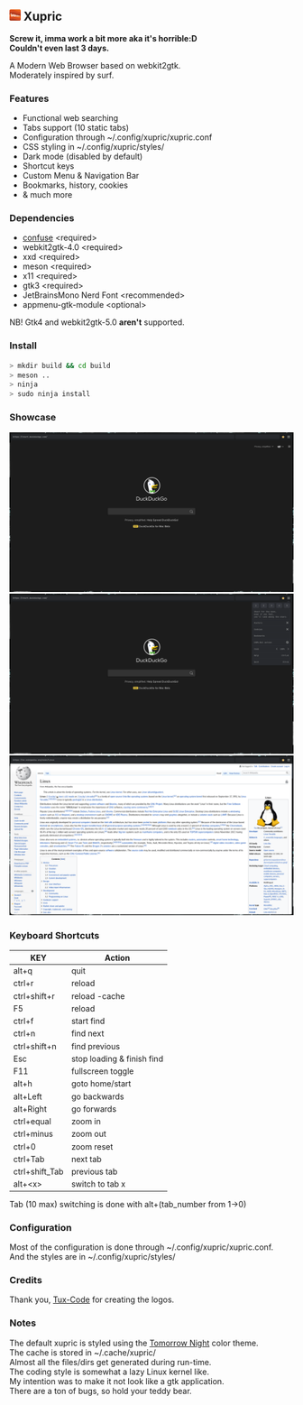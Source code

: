 ## <img src="res/xupric.png" width=20> Xupric
__Screw it, imma work a bit more aka it's horrible:D\
Couldn't even last 3 days.__

A Modern Web Browser based on webkit2gtk.\
Moderately inspired by surf.

### Features
* Functional web searching
* Tabs support (10 static tabs)
* Configuration through ~/.config/xupric/xupric.conf
* CSS styling in ~/.config/xupric/styles/
* Dark mode (disabled by default)
* Shortcut keys
* Custom Menu & Navigation Bar
* Bookmarks, history, cookies
* & much more

### Dependencies
* <a href="https://github.com/libconfuse/libconfuse">confuse</a> \<required\>
* webkit2gtk-4.0 \<required\>
* xxd \<required\>
* meson \<required\>
* x11 \<required\>
* gtk3 \<required\>
* JetBrainsMono Nerd Font \<recommended\>
* appmenu-gtk-module \<optional\>

NB! Gtk4 and webkit2gtk-5.0 __aren't__ supported.

### Install
```sh
> mkdir build && cd build
> meson ..
> ninja
> sudo ninja install
```

### Showcase
<img src="res/previews/xupric_start.png">
<img src="res/previews/xupric_menu.png">
<img src="res/previews/xupric_wiki.png">

### Keyboard Shortcuts
| KEY            | Action           |
| ------         | -----            |
| alt+q          | quit             |
| ctrl+r         | reload           |
| ctrl+shift+r   | reload -cache    |
| F5             | reload           |
| ctrl+f         | start find       |
| ctrl+n         | find next        |
| ctrl+shift+n   | find previous    |
| Esc            | stop loading & finish find|
| F11            | fullscreen toggle|
| alt+h          | goto home/start  |
| alt+Left       | go backwards     |
| alt+Right      | go forwards      |
| ctrl+equal     | zoom in          |
| ctrl+minus     | zoom out         |
| ctrl+0         | zoom reset       |
| ctrl+Tab       | next tab         |
| ctrl+shift_Tab | previous tab     |
| alt+\<x\>      | switch to tab x  |

Tab (10 max) switching is done with alt+(tab_number from 1->0)

### Configuration
Most of the configuration is done through ~/.config/xupric/xupric.conf.\
And the styles are in ~/.config/xupric/styles/

### Credits
Thank you, <a href="https://github.com/Tux-Code">Tux-Code</a> for creating the logos.

### Notes
The default xupric is styled using the <a href="https://github.com/ChrisKempson/Tomorrow-Theme">Tomorrow Night</a> color theme.\
The cache is stored in ~/.cache/xupric/\
Almost all the files/dirs get generated during run-time.\
The coding style is somewhat a lazy Linux kernel like.\
My intention was to make it not look like a gtk application.\
There are a ton of bugs, so hold your teddy bear.

